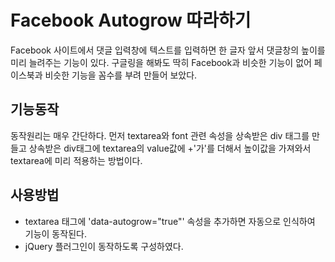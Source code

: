 Facebook Autogrow 따라하기
=============

Facebook 사이트에서 댓글 입력창에 텍스트를 입력하면 한 글자 앞서 댓글창의 높이를 미리 늘려주는 기능이 있다. 구글링을 해봐도 딱히 Facebook과 비슷한 기능이 없어 페이스북과 비슷한 기능을 꼼수를 부려 만들어 보았다.

기능동작
-------

동작원리는 매우 간단하다. 먼저 textarea와 font 관련 속성을 상속받은 div 태그를 만들고 상속받은 div태그에 textarea의 value값에 +'가'를 더해서 높이값을 가져와서 textarea에 미리 적용하는 방법이다.

사용방법
-------
* textarea 태그에 'data-autogrow="true"' 속성을 추가하면 자동으로 인식하여 기능이 동작된다.
* jQuery 플러그인이 동작하도록 구성하였다.

